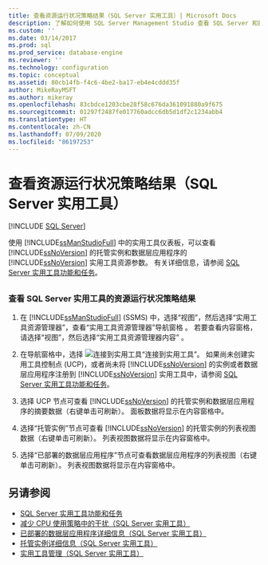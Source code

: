 ```yaml
---
title: 查看资源运行状况策略结果（SQL Server 实用工具）| Microsoft Docs
description: 了解如何使用 SQL Server Management Studio 查看 SQL Server 和数据层应用程序实例的 SQL Server 实用工具资源运行状况策略结果。
ms.custom: ''
ms.date: 03/14/2017
ms.prod: sql
ms.prod_service: database-engine
ms.reviewer: ''
ms.technology: configuration
ms.topic: conceptual
ms.assetid: 80cb14fb-f4c6-4be2-ba17-eb4e4cddd35f
author: MikeRayMSFT
ms.author: mikeray
ms.openlocfilehash: 83cbdce1203cbe28f58c676da361091880a9f675
ms.sourcegitcommit: 01297f2487fe017760adcc6db5d1df2c1234abb4
ms.translationtype: HT
ms.contentlocale: zh-CN
ms.lasthandoff: 07/09/2020
ms.locfileid: "86197253"
---
```

# <a name="view-resource-health-policy-results-sql-server-utility"></a>查看资源运行状况策略结果（SQL Server 实用工具）

[!INCLUDE [SQL Server](../../includes/applies-to-version/sqlserver.md)]

使用 [!INCLUDE[ssManStudioFull](../../includes/ssmanstudiofull-md.md)] 中的实用工具仪表板，可以查看 [!INCLUDE[ssNoVersion](../../includes/ssnoversion-md.md)] 的托管实例和数据层应用程序的 [!INCLUDE[ssNoVersion](../../includes/ssnoversion-md.md)] 实用工具资源参数。 有关详细信息，请参阅 [SQL Server 实用工具功能和任务](../../relational-databases/manage/sql-server-utility-features-and-tasks.md)。  

##  <a name="SSMSProcedure"></a>

### <a name="view-sql-server-utility-resource-health-policy-results"></a>查看 SQL Server 实用工具的资源运行状况策略结果  

1. 在 [!INCLUDE[ssManStudioFull](../../includes/ssmanstudiofull-md.md)] (SSMS) 中，选择“视图”，然后选择“实用工具资源管理器”，查看“实用工具资源管理器”导航窗格 。 若要查看内容窗格，请选择“视图”，然后选择“实用工具资源管理器内容” 。  

2. 在导航窗格中，选择 ![连接到实用工具](../../relational-databases/manage/media/connect-to-utility.gif "Connect_to_Utility")“连接到实用工具”。 如果尚未创建实用工具控制点 (UCP)，或者尚未将 [!INCLUDE[ssNoVersion](../../includes/ssnoversion-md.md)] 的实例或者数据层应用程序注册到 [!INCLUDE[ssNoVersion](../../includes/ssnoversion-md.md)] 实用工具中，请参阅 [SQL Server 实用工具功能和任务](../../relational-databases/manage/sql-server-utility-features-and-tasks.md)。  

3. 选择 UCP 节点可查看 [!INCLUDE[ssNoVersion](../../includes/ssnoversion-md.md)] 的托管实例和数据层应用程序的摘要数据（右键单击可刷新）。 面板数据将显示在内容窗格中。  

4. 选择“托管实例”节点可查看 [!INCLUDE[ssNoVersion](../../includes/ssnoversion-md.md)] 的托管实例的列表视图数据（右键单击可刷新）。 列表视图数据将显示在内容窗格中。  

5. 选择“已部署的数据层应用程序”节点可查看数据层应用程序的列表视图（右键单击可刷新）。 列表视图数据将显示在内容窗格中。  

## <a name="see-also"></a>另请参阅

- [SQL Server 实用工具功能和任务](../../relational-databases/manage/sql-server-utility-features-and-tasks.md)
- [减少 CPU 使用策略中的干扰（SQL Server 实用工具）](../../relational-databases/manage/reduce-noise-in-cpu-utilization-policies-sql-server-utility.md)
- [已部署的数据层应用程序详细信息（SQL Server 实用工具）](https://msdn.microsoft.com/library/79c41dd9-abcb-434e-9326-00a341d5c867)
- [托管实例详细信息（SQL Server 实用工具）](https://msdn.microsoft.com/library/6e51b7bb-a733-4852-8c33-7f4dbdf931c2)
- [实用工具管理（SQL Server 实用工具）](https://msdn.microsoft.com/library/3e5a00c3-8905-40f0-9ddc-d924df9c2f0d)